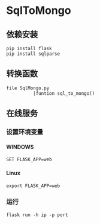 # SqlToMongo
## 依赖安装
    pip install flask
    pip install sqlparse
## 转换函数
    file SqlMongo.py
              |funtion sql_to_mongo()

## 在线服务
### 设置环境变量
#### WINDOWS
    SET FLASK_APP=web
#### Linux
    export FLASK_APP=web
### 运行
    flask run -h ip -p port